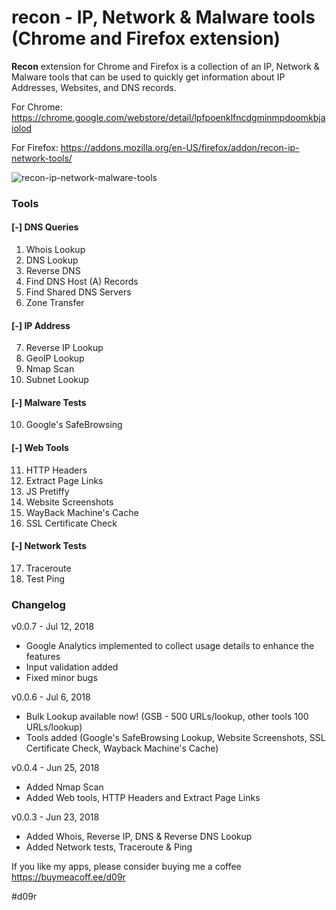 # recon - IP, Network & Malware tools (Chrome and Firefox extension)
**Recon** extension for Chrome and Firefox is a collection of an IP, Network & Malware tools that can be used to quickly get information about IP Addresses, Websites, and DNS records.

For Chrome: https://chrome.google.com/webstore/detail/lpfpoenklfncdgminmpdoomkbjaiolod

For Firefox: https://addons.mozilla.org/en-US/firefox/addon/recon-ip-network-tools/

![recon-ip-network-malware-tools](https://lh3.googleusercontent.com/dahP0z_IRDQmEc33N_io4sWF9RpsLZkjBgqySDTrN6ypUabQPNn3plopaMfs74QnQjXQx42Ktw=w1200-h800-e365)

### Tools

#### [-] DNS Queries
 1. Whois Lookup
 2. DNS Lookup
 3. Reverse DNS
 4. Find DNS Host (A) Records
 5. Find Shared DNS Servers
 6. Zone Transfer

#### [-] IP Address

 7. Reverse IP Lookup
 8. GeoIP Lookup
 9. Nmap Scan
 10. Subnet Lookup

#### [-] Malware Tests
 10. Google's SafeBrowsing

#### [-] Web Tools

 11. HTTP Headers
 12. Extract Page Links
 13. JS Pretiffy
 14. Website Screenshots
 15. WayBack Machine's Cache
 16. SSL Certificate Check

#### [-] Network Tests

 17. Traceroute
 18. Test Ping
 
### Changelog
v0.0.7 - Jul 12, 2018
+ Google Analytics implemented to collect usage details to enhance the features
+ Input validation added
+ Fixed minor bugs

v0.0.6 - Jul 6, 2018
+ Bulk Lookup available now! (GSB - 500 URLs/lookup, other tools 100 URLs/lookup)
+ Tools added (Google's SafeBrowsing Lookup, Website Screenshots, SSL Certificate Check, Wayback Machine's Cache)

v0.0.4 - Jun 25, 2018
+ Added Nmap Scan
+ Added Web tools, HTTP Headers and Extract Page Links

v0.0.3 - Jun 23, 2018
+ Added Whois, Reverse IP, DNS & Reverse DNS Lookup
+ Added Network tests, Traceroute & Ping
 
If you like my apps, please consider buying me a coffee https://buymeacoff.ee/d09r

#d09r
